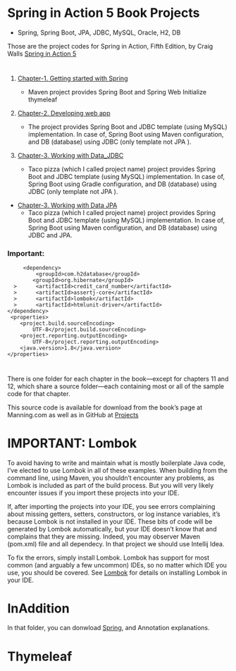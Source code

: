 # Spring in Action 5 Book Projects

* Spring, Spring Boot, JPA, JDBC, MySQL, Oracle, H2, DB

Those are the project codes for Spring in Action, Fifth Edition, by Craig Walls [Spring in Action 5](https://www.manning.com/books/spring-in-action-fifth-edition)
#

1.  [Chapter-1. Getting started with Spring](https://github.com/Hamdambek/Spring-in-Action-5-Book-All-Projects/tree/master/Chapter1_Getting%20started%20with%20Spring)
    
    * Maven project provides Spring Boot and Spring Web Initialize thymeleaf
     
     
2. [Chapter-2. Developing web app](https://github.com/Hamdambek/Spring-in-Action-5-Book-All-Projects/tree/master/Chapter2_Developing%20web%20app)
     * The project provides Spring Boot and JDBC template (using MySQL) implementation. In case of, Spring Boot using Maven configuration, and DB (database) using JDBC (only template not JPA ). 

3.  [Chapter-3. Working with Data_JDBC](https://github.com/Hamdambek/Spring-in-Action-5-Book-All-Projects/tree/master/Chapter3_Working%20with%20Data_JDBC)
     * Taco pizza (which I called project name) project provides Spring Boot and JDBC template (using MySQL) implementation. In case of, Spring Boot using Gradle configuration, and DB (database) using JDBC (only template not JPA ). 
 
   + [Chapter-3. Working with Data JPA](https://github.com/Hamdambek/Spring-in-Action-5-Book-All-Projects/tree/master/Chapter3_Working%20with%20Data%20JPA)
     * Taco pizza (which I called project name) project provides Spring Boot and JDBC template (using MySQL) implementation. In case of, Spring Boot using Maven configuration, and DB (database) using JDBC and JPA.  
 
   ### Important: 
         <dependency>
             <groupId>com.h2database</groupId>
            <groupId>org.hibernate</groupId>
      >      <artifactId>credit_card_number</artifactId>
      >      <artifactId>assertj-core</artifactId>
      >      <artifactId>lombok</artifactId>
      >      <artifactId>htmlunit-driver</artifactId>
    </dependency>
     <properties>
        <project.build.sourceEncoding>
            UTF-8</project.build.sourceEncoding>
        <project.reporting.outputEncoding>
            UTF-8</project.reporting.outputEncoding>
        <java.version>1.8</java.version>
    </properties>
 #
There is one folder for each chapter in the book—​except for chapters 11 and 12, which share a source folder—​each containing most or all of the sample code for that chapter.

This source code is available for download from the book’s page at Manning.com as well as in GitHub at [Projects](https://github.com/Hamdambek/Spring-in-Action-5-Book-All-Projects)

# IMPORTANT: Lombok
To avoid having to write and maintain what is mostly boilerplate Java code, I’ve elected to use Lombok in all of these examples. When building from the command line, using Maven, you shouldn’t encounter any problems, as Lombok is included as part of the build process. 
But you will very likely encounter issues if you import these projects into your IDE.

If, after importing the projects into your IDE, you see errors complaining about missing getters, setters, constructors, or log instance variables, it’s because Lombok is not installed in your IDE. 
These bits of code will be generated by Lombok automatically, but your IDE doesn’t know that and complains that they are missing.
Indeed, you may observer Maven (pom.xml) file and all dependecy. In that project we should use Intellij Idea. 

To fix the errors, simply install Lombok. Lombok has support for most common (and arguably a few uncommon) IDEs, so no matter which IDE you use, you should be covered. See [Lombok](https://projectlombok.org/setup/overview )  for details on installing Lombok in your IDE.

# InAddition 
In that folder, you can donwload [Spring](https://github.com/Hamdambek/Spring-in-Action-5-Book-All-Projects/tree/master/InAddition), and Annotation explanations. 

 
# Thymeleaf

